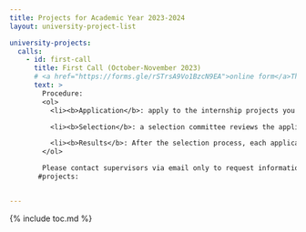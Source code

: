 ```yaml
---
title: Projects for Academic Year 2023-2024
layout: university-project-list

university-projects:
  calls:
    - id: first-call
      title: First Call (October-November 2023)
      # <a href="https://forms.gle/rSTrsA9Vo1BzcN9EA">online form</a>The application deadline is set for the <b>9th February 2023 at 13:00</b>.</li>
      text: >
        Procedure:
        <ol>
          <li><b>Application</b>: apply to the internship projects you are interested in (up to 3) through the online form (available soon), by providing the requested data. 

          <li><b>Selection</b>: a selection committee reviews the applications for every project and, if needed, asks for an interview.</li>

          <li><b>Results</b>: After the selection process, each applicant is informed of the selection results.</li>
        </ol>

        Please contact supervisors via email only to request information: applications sent via email will not be taken into consideration.
       #projects:


---
```


{% include toc.md %}